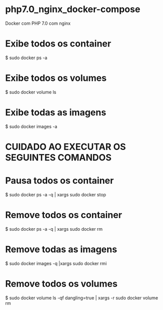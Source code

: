 # php7.0_nginx_docker-compose
Docker com PHP 7.0 com nginx

# Exibe todos os container
$ sudo docker ps -a

# Exibe todos os volumes
$ sudo docker volume ls

# Exibe todas as imagens
$ sudo docker images -a

# CUIDADO AO EXECUTAR OS SEGUINTES COMANDOS
# Pausa todos os container
$ sudo docker ps -a -q  | xargs sudo docker stop

# Remove todos os container
$ sudo docker ps -a -q  | xargs sudo docker rm

# Remove todas as imagens
$ sudo docker images -q |xargs sudo docker rmi

# Remove todos os volumes
$ sudo docker volume ls -qf dangling=true | xargs -r sudo docker volume rm

